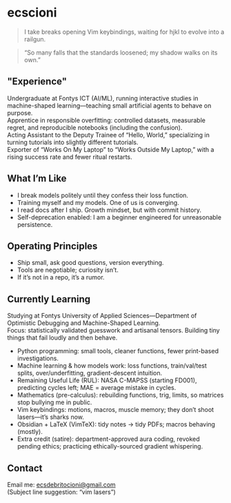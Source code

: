 # ecscioni

> I take breaks opening Vim keybindings, waiting for hjkl to evolve into a railgun.

> “So many falls that the standards loosened; my shadow walks on its own.”

## "Experience"
Undergraduate at Fontys ICT (AI/ML), running interactive studies in machine-shaped learning—teaching small artificial agents to behave on purpose.  
Apprentice in responsible overfitting: controlled datasets, measurable regret, and reproducible notebooks (including the confusion).  
Acting Assistant to the Deputy Trainee of “Hello, World,” specializing in turning tutorials into slightly different tutorials.  
Exporter of “Works On My Laptop” to “Works Outside My Laptop,” with a rising success rate and fewer ritual restarts. 

## What I’m Like
- I break models politely until they confess their loss function.  
- Training myself and my models. One of us is converging.  
- I read docs after I ship. Growth mindset, but with commit history.  
- Self-deprecation enabled: I am a beginner engineered for unreasonable persistence.

## Operating Principles
- Ship small, ask good questions, version everything.  
- Tools are negotiable; curiosity isn’t.  
- If it’s not in a repo, it’s a rumor.

## Currently Learning
Studying at Fontys University of Applied Sciences—Department of Optimistic Debugging and Machine-Shaped Learning.  
Focus: statistically validated guesswork and artisanal tensors. Building tiny things that fail loudly and then behave.

- Python programming: small tools, cleaner functions, fewer print-based investigations.
- Machine learning & how models work: loss functions, train/val/test splits, over/underfitting, gradient-descent intuition.
- Remaining Useful Life (RUL): NASA C-MAPSS (starting FD001), predicting cycles left; MAE = average mistake in cycles.
- Mathematics (pre-calculus): rebuilding functions, trig, limits, so matrices stop bullying me in public.
- Vim keybindings: motions, macros, muscle memory; they don’t shoot lasers—it’s sharks now.
- Obsidian + LaTeX (VimTeX): tidy notes → tidy PDFs; macros behaving (mostly).
- Extra credit (satire): department-approved aura coding, revoked pending ethics; practicing ethically-sourced gradient whispering.
  
## Contact
Email me: ecsdebritocioni@gmail.com  
(Subject line suggestion: “vim lasers”)
